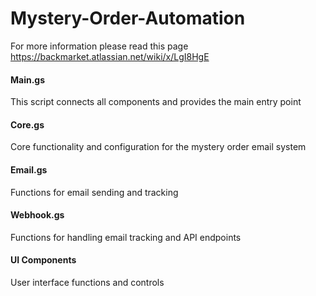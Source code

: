 # Mystery-Order-Automation

For more information please read this page https://backmarket.atlassian.net/wiki/x/LgI8HgE

#### Main.gs
This script connects all components and provides the main entry point

#### Core.gs
Core functionality and configuration for the mystery order email system

#### Email.gs
Functions for email sending and tracking

#### Webhook.gs 
Functions for handling email tracking and API endpoints

#### UI Components
User interface functions and controls
